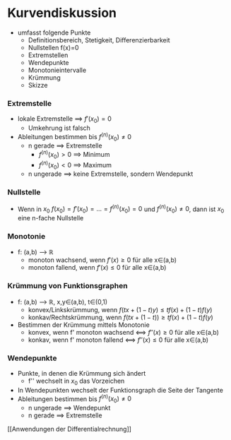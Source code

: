 # Kurvendiskussion
+ umfasst folgende Punkte
	+ Definitionsbereich, Stetigkeit, Differenzierbarkeit
	+ Nullstellen f(x)=0
	+ Extremstellen
	+ Wendepunkte
	+ Monotonieintervalle
	+ Krümmung
	+ Skizze

### Extremstelle
+ lokale Extremstelle ==> $f'(x_0)=0$
	+ Umkehrung ist falsch
+ Ableitungen bestimmen bis $f^{(n)}(x_0)≠0$
	+ n gerade ==> Extremstelle
		+ $f^{(n)}(x_0)>0$ ==> Minimum
		+ $f^{(n)}(x_0)<0$ ==> Maximum
	+ n ungerade ==> keine Extremstelle, sondern Wendepunkt

### Nullstelle
+ Wenn in $x_0$ $f(x_0)=f'(x_0)=...=f^{(n)}(x_0)=0$ und $f^{(n)}(x_0)≠0$, dann ist $x_0$ eine n-fache Nullstelle

### Monotonie
+ f: (a,b) --> ℝ
	+ monoton wachsend, wenn $f'(x)≥0$ für alle x∈(a,b)
	+ monoton fallend, wenn $f'(x)≤0$ für alle x∈(a,b)

### Krümmung von Funktionsgraphen
+ f: (a,b) --> ℝ, x,y∈(a,b), t∈(0,1)
	+ konvex/Linkskrümmung, wenn $f(tx+(1-t)y)≤tf(x)+(1-t)f(y)$
	+ konkav/Rechtskrümmung, wenn $f(tx+(1-t))≥tf(x)+(1-t)f(y)$
+ Bestimmen der Krümmung mittels Monotonie
	+ konvex, wenn f' monoton wachsend <==> $f''(x)≥0$ für alle x∈(a,b)
	+ konkav, wenn f' monoton fallend <==> $f''(x)≤0$ für alle x∈(a,b)

### Wendepunkte
+ Punkte, in denen die Krümmung sich ändert
	+ f'' wechselt in $x_0$ das Vorzeichen
+ In Wendepunkten wechselt der Funktionsgraph die Seite der Tangente
+ Ableitungen bestimmen bis $f^{(n)}(x_0)≠0$
	+ n ungerade ==> Wendepunkt
	+ n gerade ==> Extremstelle


[[Anwendungen der  Differentialrechnung]]